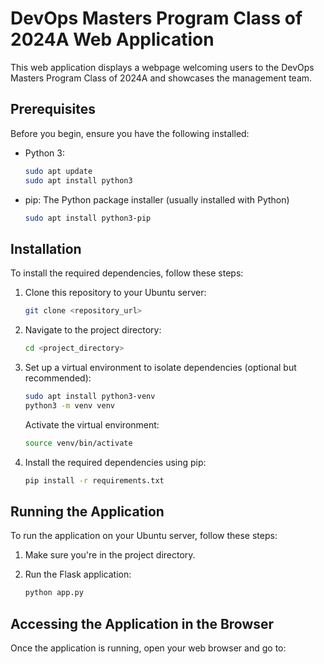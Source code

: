 # DevOps Masters Program Class of 2024A Web Application

This web application displays a webpage welcoming users to the DevOps Masters Program Class of 2024A and showcases the management team.

## Prerequisites

Before you begin, ensure you have the following installed:

- Python 3:

    ```bash
    sudo apt update
    sudo apt install python3
    ```

- pip: The Python package installer (usually installed with Python)

    ```bash
    sudo apt install python3-pip
    ```

## Installation

To install the required dependencies, follow these steps:

1. Clone this repository to your Ubuntu server:

    ```bash
    git clone <repository_url>
    ```

2. Navigate to the project directory:

    ```bash
    cd <project_directory>
    ```

3. Set up a virtual environment to isolate dependencies (optional but recommended):

    ```bash
    sudo apt install python3-venv
    python3 -m venv venv
    ```

    Activate the virtual environment:

    ```bash
    source venv/bin/activate
    ```

4. Install the required dependencies using pip:

    ```bash
    pip install -r requirements.txt
    ```

## Running the Application

To run the application on your Ubuntu server, follow these steps:

1. Make sure you're in the project directory.

2. Run the Flask application:

    ```bash
    python app.py
    ```

## Accessing the Application in the Browser

Once the application is running, open your web browser and go to:

